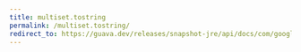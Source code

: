 ```yaml
---
title: multiset.tostring
permalink: /multiset.tostring/
redirect_to: https://guava.dev/releases/snapshot-jre/api/docs/com/google/common/collect/Multiset.html#toString--
---
```

